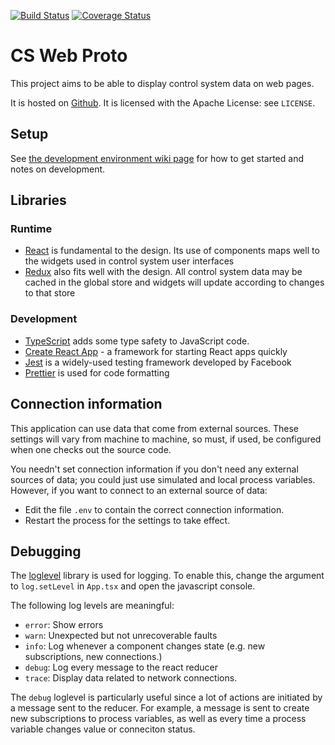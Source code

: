 [![Build Status](https://travis-ci.com/dls-controls/cs-web-proto.svg?branch=master)](https://travis-ci.com/dls-controls/cs-web-proto)
[![Coverage Status](https://coveralls.io/repos/github/dls-controls/cs-web-proto/badge.svg?branch=master)](https://coveralls.io/github/dls-controls/cs-web-proto?branch=master)

# CS Web Proto

This project aims to be able to display control system data on web pages.

It is hosted on [Github](https://github.com/dls-controls/cs-web-proto). It is
licensed with the Apache License: see `LICENSE`.

## Setup

See [the development environment wiki page](https://github.com/dls-controls/cs-web-proto/wiki/Development-Environment)
for how to get started and notes on development.

## Libraries

### Runtime

- [React](https://github.com/facebook/react) is fundamental to the design.
  Its use of components maps well to the widgets used in control system user
  interfaces
- [Redux](https://github.com/reduxjs/redux) also fits well with the design.
  All control system data may be cached in the global store and widgets will
  update according to changes to that store

### Development

- [TypeScript](https://www.typescriptlang.org/) adds some type safety to JavaScript code.
- [Create React App](https://github.com/facebook/create-react-app) - a
  framework for starting React apps quickly
- [Jest](https://github.com/facebook/jest) is a widely-used testing framework
  developed by Facebook
- [Prettier](https://github.com/prettier/prettier) is used for code formatting

## Connection information

This application can use data that come from external sources. These settings will vary from machine to machine, so must, if used, be configured when one checks out the source code.

You needn't set connection information if you don't need any external sources of data; you could just use simulated and local process variables. However, if you want to connect to an external source of data:

- Edit the file `.env` to contain the correct connection information.
- Restart the process for the settings to take effect.

## Debugging

The [loglevel](https://github.com/pimterry/loglevel) library is used for logging. To enable this, change the argument to `log.setLevel` in `App.tsx` and open the javascript console.

The following log levels are meaningful:

- `error`: Show errors
- `warn`: Unexpected but not unrecoverable faults
- `info`: Log whenever a component changes state (e.g. new subscriptions, new connections.)
- `debug`: Log every message to the react reducer
- `trace`: Display data related to network connections.

The `debug` loglevel is particularly useful since a lot of actions are initiated by a message sent to the reducer.
For example, a message is sent to create new subscriptions to process variables, as well as every time a process variable changes value or conneciton status.
